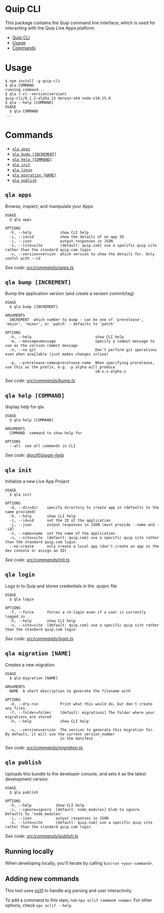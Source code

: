 # Quip CLI

This package contains the Quip command line interface, which is used for interacting with the Quip Live Apps platform.

<!-- toc -->
* [Quip CLI](#quip-cli)
* [Usage](#usage)
* [Commands](#commands)
<!-- tocstop -->

# Usage

<!-- usage -->
```sh-session
$ npm install -g quip-cli
$ qla COMMAND
running command...
$ qla (-v|--version|version)
quip-cli/0.1.2-alpha.13 darwin-x64 node-v10.15.0
$ qla --help [COMMAND]
USAGE
  $ qla COMMAND
...
```
<!-- usagestop -->

# Commands

<!-- commands -->
* [`qla apps`](#qla-apps)
* [`qla bump [INCREMENT]`](#qla-bump-increment)
* [`qla help [COMMAND]`](#qla-help-command)
* [`qla init`](#qla-init)
* [`qla login`](#qla-login)
* [`qla migration [NAME]`](#qla-migration-name)
* [`qla publish`](#qla-publish)

## `qla apps`

Browse, inspect, and manipulate your Apps

```
USAGE
  $ qla apps

OPTIONS
  -h, --help             show CLI help
  -i, --id=id            show the details of an app ID
  -j, --json             output responses in JSON
  -s, --site=site        [default: quip.com] use a specific quip site rather than the standard quip.com login
  -v, --version=version  which version to show the details for. Only useful with --id
```

_See code: [src/commands/apps.ts](https://github.com/quip/quip-apps/blob/v0.1.2-alpha.13/src/commands/apps.ts)_

## `qla bump [INCREMENT]`

Bump the application version (and create a version commit/tag)

```
USAGE
  $ qla bump [INCREMENT]

ARGUMENTS
  INCREMENT  which number to bump - can be one of 'prerelease', 'major', 'minor', or 'patch' - defaults to 'patch'

OPTIONS
  -h, --help                             show CLI help
  -m, --message=message                  Specify a commit message to use as the version commit message
  -n, --no-git                           Don't perform git operations even when available (just makes changes inline)

  -p, --prerelease-name=prerelease-name  When specifying prerelease, use this as the prefix, e.g. -p alpha will produce
                                         v0.x.x-alpha.x
```

_See code: [src/commands/bump.ts](https://github.com/quip/quip-apps/blob/v0.1.2-alpha.13/src/commands/bump.ts)_

## `qla help [COMMAND]`

display help for qla

```
USAGE
  $ qla help [COMMAND]

ARGUMENTS
  COMMAND  command to show help for

OPTIONS
  --all  see all commands in CLI
```

_See code: [@oclif/plugin-help](https://github.com/oclif/plugin-help/blob/v3.1.0/src/commands/help.ts)_

## `qla init`

Initialize a new Live App Project

```
USAGE
  $ qla init

OPTIONS
  -d, --dir=dir    specify directory to create app in (defaults to the name provided)
  -h, --help       show CLI help
  -i, --id=id      set the ID of the application
  -j, --json       output responses in JSON (must provide --name and --id)
  -n, --name=name  set the name of the application
  -s, --site=site  [default: quip.com] use a specific quip site rather than the standard quip.com login
  --no-create      only create a local app (don't create an app in the dev console or assign an ID)
```

_See code: [src/commands/init.ts](https://github.com/quip/quip-apps/blob/v0.1.2-alpha.13/src/commands/init.ts)_

## `qla login`

Logs in to Quip and stores credentials in the .quiprc file

```
USAGE
  $ qla login

OPTIONS
  -f, --force      forces a re-login even if a user is currently logged in
  -h, --help       show CLI help
  -s, --site=site  [default: quip.com] use a specific quip site rather than the standard quip.com login
```

_See code: [src/commands/login.ts](https://github.com/quip/quip-apps/blob/v0.1.2-alpha.13/src/commands/login.ts)_

## `qla migration [NAME]`

Creates a new migration

```
USAGE
  $ qla migration [NAME]

ARGUMENTS
  NAME  A short description to generate the filename with

OPTIONS
  -d, --dry-run          Print what this would do, but don't create any files.
  -f, --folder=folder    [default: migrations] The folder where your migrations are stored
  -h, --help             show CLI help

  -v, --version=version  The version to generate this migration for. By default, it will use the current version_number
                         in the manifest
```

_See code: [src/commands/migration.ts](https://github.com/quip/quip-apps/blob/v0.1.2-alpha.13/src/commands/migration.ts)_

## `qla publish`

Uploads this bundle to the developer console, and sets it as the latest development version.

```
USAGE
  $ qla publish

OPTIONS
  -h, --help           show CLI help
  -i, --ignore=ignore  [default: node_modules] blob to ignore. Defaults to 'node_modules'
  -j, --json           output responses in JSON
  -s, --site=site      [default: quip.com] use a specific quip site rather than the standard quip.com login
```

_See code: [src/commands/publish.ts](https://github.com/quip/quip-apps/blob/v0.1.2-alpha.13/src/commands/publish.ts)_
<!-- commandsstop -->

## Running locally

When developing locally, you'll iterate by calling `bin/run <your-command>`.

## Adding new commands

This tool uses [oclif](https://oclif.io/) to handle arg parsing and user interactivity.

To add a command to this repo, run `npx oclif command <name>`. For other options, check `npx oclif --help`
